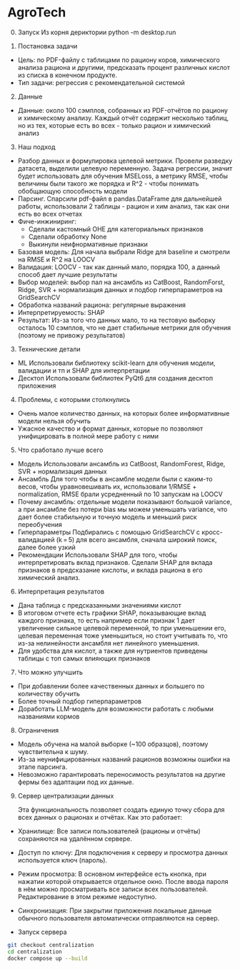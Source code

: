 # AgroTech

0. Запуск
Из корня дериктории python -m desktop.run

1. Постановка задачи
* Цель: по PDF-файлу с таблицами по рациону коров, химического анализа рациона и другими, предсказать процент различных кислот из списка в конечном продукте.
* Тип задачи: регрессия с рекомендательной системой

2. Данные
* Данные: около 100 сэмплов, собранных из PDF-отчётов по рациону и химическому анализу. Каждый отчёт содержит несколько таблиц, но из тех, которые есть во всех - только рацион и химический анализ

3. Наш подход 
* Разбор данных и формулировка целевой метрики. Провели разведку датасета, выделили целевую переменную. Задача регрессии, значит будет использовать для обучения MSELoss, а метрику RMSE, чтобы величины были такого же порядка и R^2 - чтобы понимать обобщающую способность модели
* Парсинг. Спарсили pdf-файл в pandas.DataFrame для дальнейшей работы, использовали 2 таблицы - рацион и хим анализ, так как они есть во всех отчетах
* Фиче-инжиниринг:
    * Сделали кастомный OHE для категориальных признаков
    * Сделали обработку None
    * Выкинули неифнормативные признаки
* Базовая модель: Для начала выбрали Ridge для baseline и смотрели на RMSE и R^2 на LOOCV
* Валидация: LOOCV - так как данный мало, порядка 100, а данный способ дает лучшие результаты
* Выбор моделей:  выбор пал на ансамбль из CatBoost, RandomForst, Ridge, SVR  + нормализация данных и подбор гиперпараметров на GridSearchCV
* Обработка названий рациона: регулярные выражения
* Интерпретируемость: SHAP
* Результат: Из-за того что данных мало, то на тестовую выборку осталось 10 сэмплов, что не дает стабильные метрики для обучения (поэтому не привожу результатов)


3. Технические детали
* ML Использовали библиотеку scikit-learn для обучения модели, валидации и тп и SHAP для интерпретации
* Десктоп Использовали библиотек PyQt6 для создания десктоп приложения


4. Проблемы, с которыми столкнулись
* Очень малое количество данных, на которых более информативные модели нельзя обучить
* Ужасное качество и формат данных, которые по позволяют унифицировать в полной мере работу с ними


5. Что сработало лучше всего
* Модель Использовали ансамбль из CatBoost, RandomForest, Ridge, SVR + нормализация данных
* Ансамбль Для того чтобы в ансамбле модели были с каким-то весов, чтобы уравновешивать их, использовали 1/RMSE + normalization, RMSE брали усредненный по 10 запускам на LOOCV
* Почему ансамбль: отдельные модели показывают большой variance, а при ансамбле без потери bias мы можем уменьшать variance, что дает более стабильную и точную модель и меньший риск переобучения
* Гиперпараметры Подбирались с помощью GridSearchCV с кросс-валидацией (k‎ = 5) для всего ансамбля, сначала широкий поиск, далее более узкий
* Рекомендации Использовали SHAP для того, чтобы интерпретировать вклад признаков. Сделали SHAP для вклада признаков в предсказание кислоты, и вклада рациона в его химический анализ.


6. Интерпретация результатов
* Дана таблица с предсказанными значениями кислот
* В итоговом отчете есть графики SHAP, показывающие вклад каждого признака, то есть например если признак 1 дает увеличение сильное целевой переменной, то при уменьшении его, целевая переменная тоже уменьшиться, но стоит учитывать то, что из-за нелинейности ансамбля нет линейного уменьшения.
* Для удобства для кислот, а также для нутриентов приведены таблицы с топ самых влияющих признаков


7. Что можно улучшить
* При добавлении более качественных данных и большего по количеству обучить
* Более точный подбор гиперпараметров
* Доработать LLM-модель для возможности работать с любыми названиями кормов


8. Ограничения
* Модель обучена на малой выборке (~100 образцов), поэтому чувствительна к шуму.
* Из-за неунифицированных названий рационов возможны ошибки на этапе парсинга.
* Невозможно гарантировать переносимость результатов на другие фермы без адаптации под их данные.


9. Сервер централизации данных

   Эта функциональность позволяет создать единую точку сбора для всех данных о рационах и отчётах.
Как это работает:

*   Хранилище: Все записи пользователей (рационы и отчёты) сохраняются на удалённом сервере.
*   Доступ по ключу: Для подключения к серверу и просмотра данных используется  ключ (пароль).
*   Режим просмотра: В основном интерфейсе есть кнопка, при нажатии которой открывается отдельное окно. После ввода пароля в нём можно просматривать все записи всех пользователей. Редактирование в этом режиме недоступно.
*   Синхронизация: При закрытии приложения локальные данные обычного пользователя автоматически отправляются на сервер.

* Запуск сервера

```bash
git checkout centralization
cd centralization
docker compose up --build
